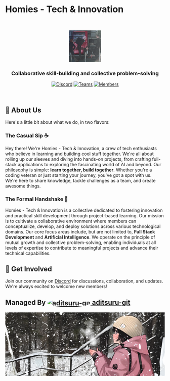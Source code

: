 # Homies - Tech & Innovation

<br>

<a id="readme-top"></a>

<div align="center">
  <a href="https://github.com/homies-tech-innovation">
    <img src="./assets/logo.png" alt="Logo" width="100" height="100">
  </a>
  <h3 align="center">Collaborative skill-building and collective problem-solving</h3>

[![Discord][discord-shield]][discord-url]
[![Teams][teams-shield]][teams-url]
[![Members][members-shield]][members-url]

</div>

<br>

## 👋 About Us

Here's a little bit about what we do, in two flavors:

### The Casual Sip ☕

Hey there! We're Homies - Tech & Innovation, a crew of tech enthusiasts who believe in learning and building cool stuff together. We're all about rolling up our sleeves and diving into hands-on projects, from crafting full-stack applications to exploring the fascinating world of AI and beyond. Our philosophy is simple: **learn together, build together**. Whether you're a coding veteran or just starting your journey, you've got a spot with us. We're here to share knowledge, tackle challenges as a team, and create awesome things.

### The Formal Handshake 🤝

Homies - Tech & Innovation is a collective dedicated to fostering innovation and practical skill development through project-based learning. Our mission is to cultivate a collaborative environment where members can conceptualize, develop, and deploy solutions across various technological domains. Our core focus areas include, but are not limited to, **Full Stack Development** and **Artificial Intelligence**. We operate on the principle of mutual growth and collective problem-solving, enabling individuals at all levels of expertise to contribute to meaningful projects and advance their technical capabilities.

## 🚀 Get Involved

Join our community on [Discord][discord-url] for discussions, collaboration, and updates. We're always excited to welcome new members!
<br>

<h2>
 Managed By 
 <a href="https://github.com/aditsuru-git">
    <img src="https://github.com/aditsuru-git.png?size=35" width="35" height="35" alt="aditsuru-git" style="vertical-align: middle; border-radius: 50%;">
 </a>
 <a href="https://github.com/aditsuru-git">aditsuru-git</a>
</h2>

<div align="center">
  <img src="assets/footer.png" alt="Footer" />
</div>

[discord-shield]: https://img.shields.io/discord/1313767817996402698?logo=discord&logoColor=white&label=discord&color=4d3dff
[discord-url]: https://discord.com/invite/HP2YPGSrWU
[teams-shield]: https://img.shields.io/badge/teams-2-blue?logo=github&logoColor=white
[teams-url]: https://github.com/orgs/homies-tech-innovation/teams
[members-shield]: https://img.shields.io/badge/members-10+-green?logo=github&logoColor=white
[members-url]: https://github.com/orgs/homies-tech-innovation/people

